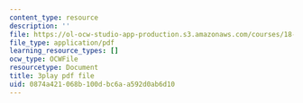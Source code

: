```yaml
---
content_type: resource
description: ''
file: https://ol-ocw-studio-app-production.s3.amazonaws.com/courses/18-06sc-linear-algebra-fall-2011/0874a421068b100dbc6aa592d0ab6d10_osh80YCg_GM.pdf
file_type: application/pdf
learning_resource_types: []
ocw_type: OCWFile
resourcetype: Document
title: 3play pdf file
uid: 0874a421-068b-100d-bc6a-a592d0ab6d10
---
```

